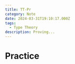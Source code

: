 ```yaml
---
title: TT-Pr
category: Note
date: 2024-03-31T19:10:17.000Z
tags:
  - Type Theory
description: Proving...
---
```


# Practice

